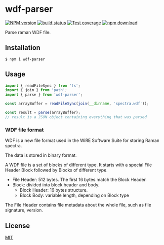 # wdf-parser

[![NPM version][npm-image]][npm-url]
[![build status][ci-image]][ci-url]
[![Test coverage][codecov-image]][codecov-url]
[![npm download][download-image]][download-url]

Parse raman WDF file.

## Installation

`$ npm i wdf-parser`

## Usage

```js
import { readFileSync } from 'fs';
import { join } from 'path';
import { parse } from 'wdf-parser';

const arrayBuffer = readFileSync(join(__dirname, 'spectra.wdf'));

const result = parse(arrayBuffer);
// result is a JSON object containing everything that was parsed
```

### WDF file format

WDF is a new file format used in the WiRE Software Suite for storing Raman spectra.

The data is stored in binary format. <!--with some parts encoded in ASCII. As such, the file must be viewed in either a hex editor or any compatible spectroscopy software.-->

A WDF file is a set of blocks of different type. It starts with a special File Header Block followed by Blocks of different type.
 
* File Header: 512 bytes. The first 16 bytes match the Block Header.
* Block: divided into block header and body.
  * Block Header: 16 bytes structure.
  * Block Body: variable length, depending on Block type

The File Header contains file metadata about the whole file, such as file signature, version.

<!--
The Data block contains the spectrum data and is composed of a subheader for each spectrum, the X values _before_ the subheader if **XY** or **XYY**, else _after_ each subheader if **XYXY**. After the subheader and X values come the Y values, which are read according to the method determined in the Main Header.

The Log block contains miscellaneous information that varies for each file, with a part written in ASCII and another one in binary.

[Official file specification](https://github.com/cheminfo/eln-docs/blob/main/docs/30_structural_analysis/includes/spc/spc.pdf)

[Thermo Scientific SPC File Developer Kit ](https://web.archive.org/web/20150131073636/http://ftirsearch.com/features/converters/spcfileformat.HTM)

[c6h6 documentation](https://docs.c6h6.org/docs/eln/structural_analysis/includes/spc/README)
-->
## License

[MIT](./LICENSE)

[npm-image]: https://img.shields.io/npm/v/wdf-parser.svg
[npm-url]: https://www.npmjs.com/package/wdf-parser
[ci-image]: https://github.com/cheminfo/wdf-parser/workflows/Node.js%20CI/badge.svg?branch=main
[ci-url]: https://github.com/cheminfo/wdf-parser/actions?query=workflow%3A%22Node.js+CI%22
[codecov-image]: https://img.shields.io/codecov/c/github/cheminfo/wdf-parser.svg
[codecov-url]: https://codecov.io/gh/cheminfo/wdf-parser
[download-image]: https://img.shields.io/npm/dm/wdf-parser.svg
[download-url]: https://www.npmjs.com/package/wdf-parser

